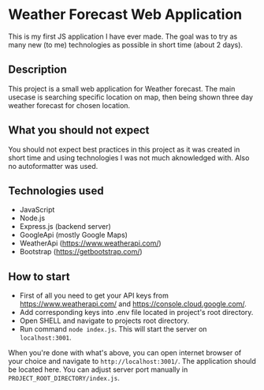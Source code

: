 # Weather Forecast Web Application
This is my first JS application I have ever made. The goal was to try as many new (to me) technologies as possible in short time (about 2 days).

## Description
This project is a small web application for Weather forecast. The main usecase is searching specific location on map, then being shown three day weather forecast for chosen location. 

## What you should not expect
You should not expect best practices in this project as it was created in short time and using technologies I was not much aknowledged with. Also no autoformatter was used.

## Technologies used
- JavaScript
- Node.js
- Express.js (backend server)
- GoogleApi (mostly Google Maps)
- WeatherApi (https://www.weatherapi.com/)
- Bootstrap (https://getbootstrap.com/)

## How to start
- First of all you need to get your API keys from https://www.weatherapi.com/ and https://console.cloud.google.com/.
- Add corresponding keys into .env file located in project's root directory.
- Open SHELL and navigate to projects root directory.
- Run command `node index.js`. This will start the server on `localhost:3001`. 

When you're done with what's above, you can open internet browser of your choice and navigate to `http://localhost:3001/`. The application should be located here.
You can adjust server port manually in `PROJECT_ROOT_DIRECTORY/index.js`.